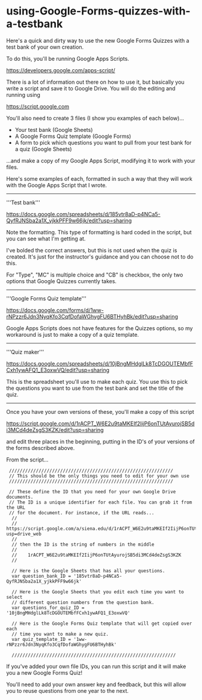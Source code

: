 # using-Google-Forms-quizzes-with-a-testbank

Here's a quick and dirty way to use the new Google Forms Quizzes with a test bank of your own creation. 

To do this, you'll be running Google Apps Scripts. 

https://developers.google.com/apps-script/

There is a lot of information out there on how to use it, but basically you write a script and save it to Google Drive. You will do the editing and running using 

https://script.google.com

You'll also need to create 3 files (I show you examples of each below)...

* Your test bank (Google Sheets)
* A Google Forms Quiz template (Google Forms)
* A form to pick which questions you want to pull from your test bank for a quiz (Google Sheets)

...and make a copy of my Google Apps Script, modifying it to work with your files. 

Here's some examples of each, formatted in such a way that they will work with the Google Apps Script that I wrote. 

-----
'''Test bank'''

https://docs.google.com/spreadsheets/d/185vtr8aD-p4NCa5-QyfRJNSba2a1X_yjkkPFF9w66jk/edit?usp=sharing

Note the formatting. This type of formatting is hard coded in the script, but you can see what I'm getting at. 

I've bolded the correct answers, but this is not used when the quiz is created. It's just for the instructor's guidance and you can choose not to do this. 

For "Type", "MC" is multiple choice and "CB" is checkbox, the only two options that Google Quizzes currently takes. 

-----
'''Google Forms Quiz template'''

https://docs.google.com/forms/d/1ww-rNPzzr6Jdn3NyqKfo3CqfDofaWGhygFU6BTHyhBk/edit?usp=sharing

Google Apps Scripts does not have features for the Quizzes options, so my workaround is just to make a copy of a quiz template. 

-----
'''Quiz maker'''

https://docs.google.com/spreadsheets/d/10jBngMHdglLk8TcDGOUTEMbfFCxh1ywAFQ1_E3oxwVQ/edit?usp=sharing

This is the spreadsheet you'll use to make each quiz. You use this to pick the questions you want to use from the test bank and set the title of the quiz. 

-----

Once you have your own versions of these, you'll make a copy of this script

https://script.google.com/d/1rACPT_W6E2u9taMKEIf2IijP6onTUtAyurojSB5di3MCd4deZsgS3KZK/edit?usp=sharing

and edit three places in the beginning, putting in the ID's of your versions of the forms described above. 

From the script...

     /////////////////////////////////////////////////////////////
     // This should be the only things you need to edit for your own use
     /////////////////////////////////////////////////////////////
          
     // These define the ID that you need for your own Google Drive documents. 
     // The ID is a unique identifier for each file. You can grab it from the URL
     // for the document. For instance, if the URL reads...
      //
      //    https://script.google.com/a/siena.edu/d/1rACPT_W6E2u9taMKEIf2IijP6onTUtAyurojSB5di3MCd4deZsgS3KZK/edit?usp=drive_web
      // 
      // then the ID is the string of numbers in the middle
      //
      //    1rACPT_W6E2u9taMKEIf2IijP6onTUtAyurojSB5di3MCd4deZsgS3KZK
      // 
      
      // Here is the Google Sheets that has all your questions.
      var question_bank_ID = '185vtr8aD-p4NCa5-QyfRJNSba2a1X_yjkkPFF9w66jk'
      
      // Here is the Google Sheets that you edit each time you want to select
      // different question numbers from the question bank. 
      var questions_for_quiz_ID = '10jBngMHdglLk8TcDGOUTEMbfFCxh1ywAFQ1_E3oxwVQ'
      
      // Here is the Google Forms Quiz template that will get copied over each
      // time you want to make a new quiz. 
      var quiz_template_ID = '1ww-rNPzzr6Jdn3NyqKfo3CqfDofaWGhygFU6BTHyhBk'
      
      /////////////////////////////////////////////////////////////

If you've added your own file IDs, you can run this script and it will make you a new Google Forms Quiz!

You'll need to add your own answer key and feedback, but this will allow you to reuse questions from one year to the next. 
